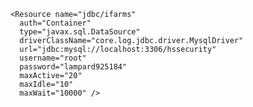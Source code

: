     <Resource name="jdbc/ifarms"
      auth="Container" 
      type="javax.sql.DataSource" 
      driverClassName="core.log.jdbc.driver.MysqlDriver" 
      url="jdbc:mysql://localhost:3306/hssecurity" 
      username="root" 
      password="lampard925184" 
      maxActive="20" 
      maxIdle="10" 
      maxWait="10000" /> 